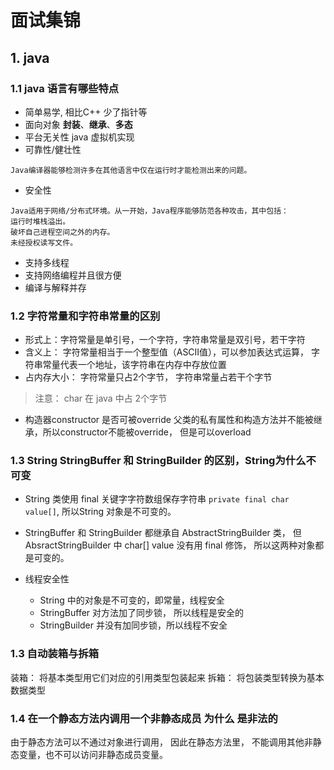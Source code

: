 # 面试集锦 

## 1. java

### 1.1 java 语言有哪些特点

- 简单易学, 相比C++ 少了指针等
- 面向对象 **封装**、**继承**、**多态**
- 平台无关性 java 虚拟机实现
- 可靠性/健壮性
```
Java编译器能够检测许多在其他语言中仅在运行时才能检测出来的问题。
```
- 安全性 
```
Java适用于网络/分布式环境。从一开始，Java程序能够防范各种攻击，其中包括：
运行时堆栈溢出。
破坏自己进程空间之外的内存。
未经授权读写文件。
```
- 支持多线程
- 支持网络编程并且很方便
- 编译与解释并存

### 1.2 字符常量和字符串常量的区别

- 形式上：字符常量是单引号，一个字符，字符串常量是双引号，若干字符
- 含义上： 字符常量相当于一个整型值（ASCII值），可以参加表达式运算， 字符串常量代表一个地址，该字符串在内存中存放位置
- 占内存大小： 字符常量只占2个字节， 字符串常量占若干个字节
> 注意： char 在 java 中占 2个字节

- 构造器constructor 是否可被override
父类的私有属性和构造方法并不能被继承，所以constructor不能被override， 但是可以overload

### 1.3 String StringBuffer 和 StringBuilder 的区别，String为什么不可变

- String 类使用 final 关键字字符数组保存字符串
`private final char value[]`, 所以String 对象是不可变的。

- StringBuffer 和 StringBuilder 都继承自 AbstractStringBuilder 类， 但 AbsractStringBuilder 中 char[] value 没有用 final 修饰， 所以这两种对象都是可变的。

- 线程安全性
    - String 中的对象是不可变的，即常量，线程安全
    - StringBuffer 对方法加了同步锁， 所以线程是安全的
    - StringBuilder 并没有加同步锁，所以线程不安全

### 1.3 自动装箱与拆箱
装箱： 将基本类型用它们对应的引用类型包装起来
拆箱： 将包装类型转换为基本数据类型

### 1.4 在一个静态方法内调用一个非静态成员 为什么 是非法的

由于静态方法可以不通过对象进行调用， 因此在静态方法里， 不能调用其他非静态变量，也不可以访问非静态成员变量。